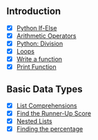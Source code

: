 ## Introduction

- [x] [Python If-Else](https://github.com/rdvnabay/hackerrank-python/blob/main/Introduction/python_If_else.py)
- [x] [Arithmetic Operators](https://github.com/rdvnabay/hackerrank-python/blob/main/Introduction/arithmetic_operators.py) 
- [x] [Python: Division](https://github.com/rdvnabay/hackerrank-python/blob/main/Introduction/python_division.py)
- [x] [Loops](https://github.com/rdvnabay/hackerrank-python/blob/main/Introduction/loops.py) 
- [x] [Write a function](https://github.com/rdvnabay/hackerrank-python/blob/main/Introduction/write_a_function.py)
- [x] [Print Function](https://github.com/rdvnabay/hackerrank-python/blob/main/Introduction/print_function.py)

## Basic Data Types

- [x] [List Comprehensions](https://github.com/rdvnabay/hackerrank-python/blob/main/BasicDataTypes/list_comprehensions.py)
- [x] [Find the Runner-Up Score](https://github.com/rdvnabay/hackerrank-python/blob/main/BasicDataTypes/find_the_runner-up_score.py)
- [x] [Nested Lists](https://github.com/rdvnabay/hackerrank-python/blob/main/BasicDataTypes/nested_lists.py)
- [x] [Finding the percentage](https://github.com/rdvnabay/hackerrank-python/blob/main/BasicDataTypes/finding_the_percentage.py)
